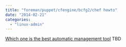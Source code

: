 ```yaml
---
title: "foreman/puppet/cfengine/bcfg2/chef howto"
date: "2014-02-21"
categories: 
  - "linux-admin"
---
```


[Which one is the best automatic management tool](http://uberblo.gs/2012/06/cfengine-bcfg2-chef-and-puppet "cfengine-bcfg2-chef-and-puppet") TBD
